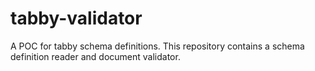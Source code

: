 # tabby-validator

A POC for tabby schema definitions. This repository contains a schema definition reader and document validator.
